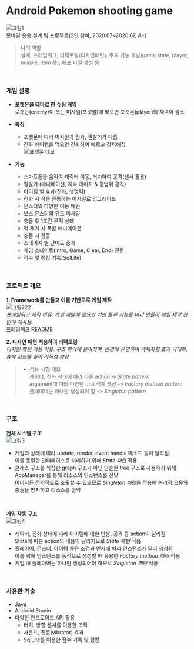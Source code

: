 # Android Pokemon shooting game
![그림1](https://user-images.githubusercontent.com/55947154/113499521-8c14e000-9551-11eb-839a-2732f3c40470.png)   
모바일 응용 설계 팀 프로젝트(3인 참여, 2020.07~2020.07, A+)   
> 나의 역할   
  > 설계, 프레임워크, 리팩토링(디자인패턴), 주요 기능 개발(game state, player, missile, item 등), 배포 파일 생성 등   
<br>

### 게임 설명
- **포켓몬을 테마로 한 슈팅 게임**   
  로켓단(enemy)이 쏘는 미사일(포켓볼)에 맞으면 포켓몬(player)의 체력이 감소   
- **특징**
  - 포켓몬에 따라 미사일과 진화, 필살기가 다름   
  - 진화 아이템을 먹으면 진화하여 빠르고 강력해짐   
![포켓몬 데모](https://user-images.githubusercontent.com/55947154/113508355-84bdf880-958a-11eb-91ba-09a8052ed038.gif)   

 - **기능**
    - 스마트폰을 움직여 캐릭터 이동, 터치하여 공격(센서 활용)
    - 필살기 (애니메이션, 지속 데미지 & 광범위 공격)   
    - 아이템 별 효과(진화, 생명력)      
    - 진화 시 적을 관통하는 미사일로 업그레이드   
    - 몬스터의 다양한 이동 패턴    
    - 보스 몬스터의 유도 미사일  
    - 충돌 후 1초간 무적 상태  
    - 적 제거 시 폭발 애니메이션   
    - 충돌 시 진동      
    - 스테이지 별 난이도 증가   
    - 게임 스테이트(Intro, Game, Clear, End) 전환
    - 점수 및 랭킹 기록(SqlLite)   
<br>

### 프로젝트 개요
**1. Framework를 만들고 이를 기반으로 게임 제작**   
 ![그림222](https://user-images.githubusercontent.com/55947154/113499722-23c6fe00-9553-11eb-8bfe-0b76400ae98b.png)   
 *프레임워크 제작 이유: 게임 개발에 필요한 기반 틀과 기능을 미리 만들어 게임 제작 전반에 재사용*   
[프레임워크 README](https://github.com/cjl0701/GameFramework/blob/master/README.md "github link")   
   

**2. 디자인 패턴 적용하여 리팩토링**   
  *디자인 패턴 적용 이유: 구조 파악에 용이하며, 변경에 유연하여 객체지향 효과 극대화, 중복 코드를 줄여 가독성 향상*   
  >- 적용 사항 개요   
  > 캐릭터, 진화 상태에 따라 다른 action -> *State pattern*   
  > argument에 따라 다양한 unit 객체 생성 -> *Factory method pattern*   
  > 플레이어는 하나만 생성되야 함 -> *Singleton pattern*   
<br>


### 구조
**전체 시스템 구조**   
![그림3](https://user-images.githubusercontent.com/55947154/113500653-b1f2b280-955a-11eb-89c1-c4fe64f50288.png)   
  - 게임의 상태에 따라 update, render, event handle 메소드 등이 달라짐.   
이를 동일한 인터페이스로 처리하기 위해 *State 패턴* 적용
  - 클래스 구조를 복잡한 graph 구조가 아닌 단순한 tree 구조로 사용하기 위해 AppManager를 통해 리소스의 인스턴스를 전달    
어디서든 전역적으로 호출할 수 있으므로 *Singleton 패턴*을 적용해 논리적 오류와 충돌을 방지하고 리소스를 절약


<br>

**게임 작동 구조**   
![그림4](https://user-images.githubusercontent.com/55947154/113500657-b4eda300-955a-11eb-850d-afd78e9191e4.png)   
  - 캐릭터, 진화 상태에 따라 아이템에 대한 반응, 공격 등 action이 달라짐    
State에 따른 action의 내용이 달라지므로 *State 패턴* 적용   
  - 플레이어, 몬스터, 아이템 등은 조건과 인자에 따라 인스턴스가 달리 생성됨   
이를 위해 인스턴스를 동적으로 생성할 때 유용한 *Factory method 패턴* 적용   
  - 게임 내 플레이어는 하나만 생성되어야 하므로 *Singleton 패턴* 적용   

<br>  

### 사용한 기술
- Java
- Android Studio
- 다양한 안드로이드 API 활용
  - 터치, 방향 센서를 이용한 조작
  - 사운드, 진동(vibrator) 효과
  - SqlLite를 이용한 점수 기록 및 랭킹

     
    
